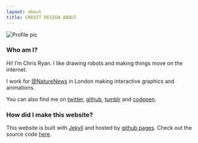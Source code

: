 ```yaml
---
layout: about
title: CREDIT DESIGN ABOUT
---
```


<div class="img-right"><img alt="Profile pic" src="{{ site.baseurl }}images/chris-creditdesign-200.jpg" /></div>

### Who am I?

Hi! I’m Chris Ryan. I like drawing robots and making things move on the internet.

I work for [@NatureNews](https://twitter.com/NatureNews) in London making interactive graphics and animations.

You can also find me on  [twitter](https://twitter.com/creditdesign), [github](https://github.com/chris-creditdesign), [tumblr](http://creditdesign.tumblr.com) and [codepen](http://codepen.io/chris-creditdesign).

### How did I make this website?

This website is built with [Jekyll](http://jekyllrb.com/) and hosted by [github pages](https://pages.github.com/). Check out the source code [here](https://github.com/chris-creditdesign/chris-creditdesign.github.io).


